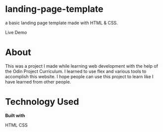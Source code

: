# landing-page-template
a basic landing page template made with HTML & CSS.

Live Demo

# About
This was a project I made while learning web development with the help of the Odin Project Curriculum.
I learned to use flex and various tools to accomplish this website.
I hope people can use this project to learn like I have learned from other people.

# Technology Used
**Built with**

HTML
CSS
